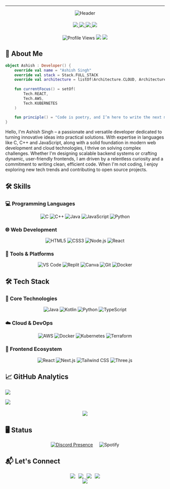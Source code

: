 ---
<div align="center">
  <!-- Animated Header -->
  <img src="https://capsule-render.vercel.app/api?type=waving&color=0:4b6cb7,100:182848&height=250&section=header&text=AshishBytes&fontSize=60&fontColor=fff&animation=scaleIn&fontAlignY=40&desc=Crafting%20Code%20That%20Matters&descSize=20&descAlignY=70" alt="Header" />

  <!-- Social Badges with Consistent Styling -->
  <div style="margin: 20px 0;">
    <a href="https://github.com/AshishBytes">
      <img src="https://img.shields.io/badge/GitHub-100000?style=flat&logo=github&logoColor=white&color=4b6cb7" />
    </a>
    <a href="https://www.linkedin.com/in/ashishbytes">
      <img src="https://img.shields.io/badge/LinkedIn-0077B5?style=flat&logo=linkedin&logoColor=white" />
    </a>
    <a href="https://x.com/AshishBytes">
      <img src="https://img.shields.io/badge/X-000000?style=flat&logo=x&logoColor=white" />
    </a>
    <a href="https://discord.com/users/175010396384657408">
      <img src="https://img.shields.io/badge/Discord-7289DA?style=flat&logo=discord&logoColor=white" />
    </a>
  </div>

  <!-- Profile Metrics -->
  <div style="margin: 15px 0;">
    <img src="https://komarev.com/ghpvc/?username=AshishBytes&color=4b6cb7&style=flat-square" alt="Profile Views">
    <img src="https://img.shields.io/badge/🌍%20UTC%2B5:30-India-182848" />
    <img src="https://img.shields.io/badge/🗣️%20Languages-Hindi%20%26%20English-4b6cb7" />
  </div>
</div>

## 🎯 About Me
```kotlin
object Ashish : Developer() {
    override val name = "Ashish Singh"
    override val stack = Stack.FULL_STACK
    override val architecture = listOf(Architecture.CLOUD, Architecture.MICROSERVICES)
    
    fun currentFocus() = setOf(
        Tech.REACT,
        Tech.AWS,
        Tech.KUBERNETES
    )
    
    fun principle() = "Code is poetry, and I’m here to write the next masterpiece."
}
```
Hello, I'm Ashish Singh – a passionate and versatile developer dedicated to turning innovative ideas into practical solutions. With expertise in languages like C, C++ and JavaScript, along with a solid foundation in modern web development and cloud technologies, I thrive on solving complex challenges. Whether I'm designing scalable backend systems or crafting dynamic, user-friendly frontends, I am driven by a relentless curiosity and a commitment to writing clean, efficient code. When I'm not coding, I enjoy exploring new tech trends and contributing to open source projects.



## 🛠️ Skills

### 💻 Programming Languages
<div align="center" style="margin: 10px 0;">
  <img src="https://img.shields.io/badge/C-00599C?style=for-the-badge&logo=c&logoColor=white" alt="C">
  <img src="https://img.shields.io/badge/C++-00599C?style=for-the-badge&logo=c%2B%2B&logoColor=white" alt="C++">
  <img src="https://img.shields.io/badge/Java-ED8B00?style=for-the-badge&logo=java&logoColor=white" alt="Java">
  <img src="https://img.shields.io/badge/JavaScript-323330?style=for-the-badge&logo=javascript&logoColor=F7DF1E" alt="JavaScript">
  <img src="https://img.shields.io/badge/Python-3670A0?style=for-the-badge&logo=python&logoColor=ffdd54" alt="Python">
</div>

### 🌐 Web Development
<div align="center" style="margin: 10px 0;">
  <img src="https://img.shields.io/badge/HTML5-E34F26?style=for-the-badge&logo=html5&logoColor=white" alt="HTML5">
  <img src="https://img.shields.io/badge/CSS3-1572B6?style=for-the-badge&logo=css3&logoColor=white" alt="CSS3">
  <img src="https://img.shields.io/badge/Node.js-339933?style=for-the-badge&logo=nodedotjs&logoColor=white" alt="Node.js">
  <img src="https://img.shields.io/badge/React-20232A?style=for-the-badge&logo=react&logoColor=61DAFB" alt="React">
</div>

### 🔧 Tools & Platforms
<div align="center" style="margin: 10px 0;">
  <img src="https://img.shields.io/badge/VS_Code-007ACC?style=for-the-badge&logo=visual%20studio%20code&logoColor=white" alt="VS Code">
  <img src="https://img.shields.io/badge/Replit-DD1200?style=for-the-badge&logo=replit&logoColor=white" alt="Replit">
  <img src="https://img.shields.io/badge/Canva-00C4CC?style=for-the-badge&logo=canva&logoColor=white" alt="Canva">
  <img src="https://img.shields.io/badge/Git-F05032?style=for-the-badge&logo=git&logoColor=white" alt="Git">
  <img src="https://img.shields.io/badge/Docker-2496ED?style=for-the-badge&logo=docker&logoColor=white" alt="Docker">
</div>

<!-- Updated Tech Stack Section -->
## 🛠️ Tech Stack

### 🔮 Core Technologies
<div align="center" style="margin: 10px 0;">
  <img src="https://img.shields.io/badge/Java-ED8B00?logo=openjdk&logoColor=white&style=for-the-badge" alt="Java">
  <img src="https://img.shields.io/badge/Kotlin-7F52FF?logo=kotlin&logoColor=white&style=for-the-badge" alt="Kotlin">
  <img src="https://img.shields.io/badge/Python-3776AB?logo=python&logoColor=white&style=for-the-badge" alt="Python">
  <img src="https://img.shields.io/badge/TypeScript-3178C6?logo=typescript&logoColor=white&style=for-the-badge" alt="TypeScript">
</div>

### ☁️ Cloud & DevOps
<div align="center" style="margin: 10px 0;">
  <img src="https://img.shields.io/badge/AWS-232F3E?logo=amazonaws&logoColor=white&style=for-the-badge" alt="AWS">
  <img src="https://img.shields.io/badge/Docker-2496ED?logo=docker&logoColor=white&style=for-the-badge" alt="Docker">
  <img src="https://img.shields.io/badge/Kubernetes-326CE5?logo=kubernetes&logoColor=white&style=for-the-badge" alt="Kubernetes">
  <img src="https://img.shields.io/badge/Terraform-7B42BC?logo=terraform&logoColor=white&style=for-the-badge" alt="Terraform">
</div>

### 🎨 Frontend Ecosystem
<div align="center" style="margin: 10px 0;">
  <img src="https://img.shields.io/badge/React-61DAFB?logo=react&logoColor=white&style=for-the-badge" alt="React">
  <img src="https://img.shields.io/badge/Next.js-000000?logo=next.js&logoColor=white&style=for-the-badge" alt="Next.js">
  <img src="https://img.shields.io/badge/Tailwind%20CSS-06B6D4?logo=tailwindcss&logoColor=white&style=for-the-badge" alt="Tailwind CSS">
  <img src="https://img.shields.io/badge/Three.js-000000?logo=three.js&logoColor=white&style=for-the-badge" alt="Three.js">
</div>


## 📈 GitHub Analytics

<div align="center" style="display: grid; grid-template-columns: repeat(auto-fit, minmax(300px, 1fr)); gap: 15px; margin: 20px 0;">
  <img src="https://github-readme-stats.vercel.app/api?username=AshishBytes&show_icons=true&theme=nightowl&hide_border=true&count_private=true&include_all_commits=true" />
  <img src="https://github-readme-streak-stats.herokuapp.com?user=AshishBytes&theme=nightowl&date_format=j%20M%5B%20Y%5D&hide_border=true" />
</div>

<div align="center">
  <img src="https://github-readme-stats.vercel.app/api/top-langs/?username=AshishBytes&layout=compact&theme=nightowl&hide_border=true&langs_count=6" />
</div>

## 🖥️ Status
<div align="center" style="display: flex; flex-wrap: wrap; justify-content: center; gap: 20px;">
  <a href="https://discord.com/users/175010396384657408">
    <img src="https://lanyard.cnrad.dev/api/175010396384657408" alt="Discord Presence" />
  </a>
  <img src="https://spotify-recently-played-readme.vercel.app/api?user=3123hqklcwklqxqqqcu7lx5mxmua&count=3" alt="Spotify" />
</div>


<!-- Contact Section -->
## 📬 Let's Connect
<div align="center" style="display: flex; gap: 10px; justify-content: center; flex-wrap: wrap;">
  <a href="mailto:ashishlodhi5559@gmail.com">
    <img src="https://img.shields.io/badge/Gmail-D14836?style=for-the-badge&logo=gmail&logoColor=white" />
  </a>
  <a href="https://x.com/AshishBytes">
    <img src="https://img.shields.io/badge/X-%23000000.svg?style=for-the-badge&logo=X&logoColor=white" />
  </a>
  <a href="https://www.linkedin.com/in/ashishbytes">
    <img src="https://img.shields.io/badge/LinkedIn-0077B5?style=for-the-badge&logo=linkedin&logoColor=white" />
  </a>
  <a href="https://discord.com/users/175010396384657408">
    <img src="https://img.shields.io/badge/discord-000000?style=for-the-badge&logo=discord&logoColor=white" />
  </a>
</div>

<!-- Animated Footer -->
<div align="center">
  <img src="https://capsule-render.vercel.app/api?type=waving&color=0:4b6cb7,100:182848&height=150&section=footer&fontSize=20&fontColor=fff&animation=scaleIn" />
</div>
